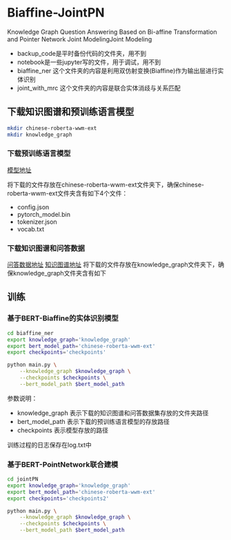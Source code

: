 # Biaffine-JointPN

Knowledge Graph Question Answering Based on Bi-affine Transformation and Pointer Network Joint ModelingJoint Modeling

- backup_code是平时备份代码的文件夹，用不到
- notebook是一些jupyter写的文件，用于调试，用不到
- biaffine_ner 这个文件夹的内容是利用双仿射变换(Biaffine)作为输出层进行实体识别
- joint_with_mrc 这个文件夹的内容是联合实体消歧与关系匹配

## 下载知识图谱和预训练语言模型
```bash
mkdir chinese-roberta-wwm-ext
mkdir knowledge_graph
```

### 下载预训练语言模型
[模型地址](https://huggingface.co/hfl/chinese-roberta-wwm-ext/tree/main)

将下载的文件存放在chinese-roberta-wwm-ext文件夹下，确保chinese-roberta-wwm-ext文件夹含有如下4个文件：
- config.json
- pytorch_model.bin
- tokenizer.json
- vocab.txt

### 下载知识图谱和问答数据
[问答数据地址](https://github.com/CLUEbenchmark/KgCLUE/tree/main/datasets)
[知识图谱地址](https://github.com/CLUEbenchmark/KgCLUE#%E6%95%B0%E6%8D%AE%E9%9B%86%E4%BB%8B%E7%BB%8D)
将下载的文件存放在knowledge_graph文件夹下，确保knowledge_graph文件夹含有如下



## 训练

### 基于BERT-Biaffine的实体识别模型
```bash
cd biaffine_ner
export knowledge_graph='knowledge_graph'
export bert_model_path='chinese-roberta-wwm-ext'
export checkpoints='checkpoints'

python main.py \
    --knowledge_graph $knowledge_graph \
    --checkpoints $checkpoints \
    --bert_model_path $bert_model_path
```

参数说明：
- knowledge_graph 表示下载的知识图谱和问答数据集存放的文件夹路径
- bert_model_path 表示下载的预训练语言模型的存放路径
- checkpoints 表示模型存放的路径

训练过程的日志保存在log.txt中

### 基于BERT-PointNetwork联合建模

```bash
cd jointPN
export knowledge_graph='knowledge_graph'
export bert_model_path='chinese-roberta-wwm-ext'
export checkpoints='checkpoints2'

python main.py \
    --knowledge_graph $knowledge_graph \
    --checkpoints $checkpoints \
    --bert_model_path $bert_model_path
```